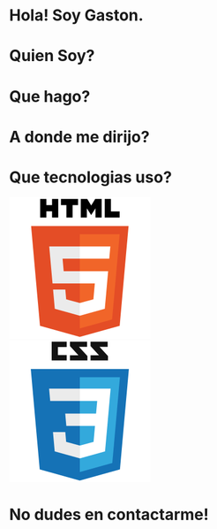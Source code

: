 <h1>Hola! Soy Gaston.</h1>
<h1>Quien Soy?</h1>
<p></p>
<h1>Que hago?</h1>
<h1>A donde me dirijo?</h1>
<h1>Que tecnologias uso?</h1>
<img src="https://raw.githubusercontent.com/devicons/devicon/master/icons/html5/html5-original-wordmark.svg" alt="html5" />
<img src="https://raw.githubusercontent.com/devicons/devicon/master/icons/css3/css3-original-wordmark.svg" alt="css3" />
<h1>No dudes en contactarme!</h1>
